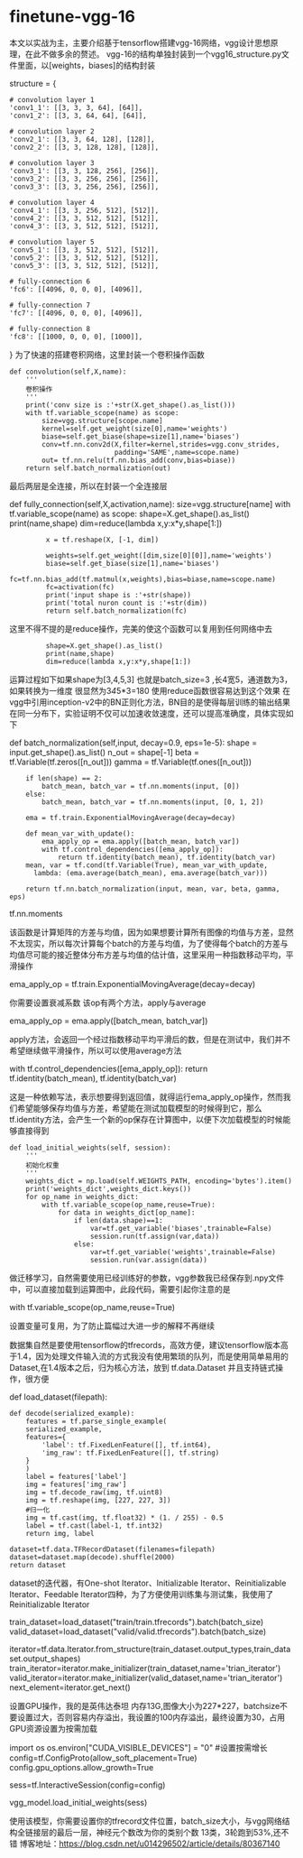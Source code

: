﻿# finetune-vgg-16
本文以实战为主，主要介绍基于tensorflow搭建vgg-16网络，vgg设计思想原理，在此不做多余的赘述。 
vgg-16的结构单独封装到一个vgg16_structure.py文件里面，以[weights，biases]的结构封装

structure = {

    # convolution layer 1
    'conv1_1': [[3, 3, 3, 64], [64]],
    'conv1_2': [[3, 3, 64, 64], [64]],

    # convolution layer 2
    'conv2_1': [[3, 3, 64, 128], [128]],
    'conv2_2': [[3, 3, 128, 128], [128]],

    # convolution layer 3
    'conv3_1': [[3, 3, 128, 256], [256]],
    'conv3_2': [[3, 3, 256, 256], [256]], 
    'conv3_3': [[3, 3, 256, 256], [256]],

    # convolution layer 4
    'conv4_1': [[3, 3, 256, 512], [512]],
    'conv4_2': [[3, 3, 512, 512], [512]],
    'conv4_3': [[3, 3, 512, 512], [512]],

    # convolution layer 5
    'conv5_1': [[3, 3, 512, 512], [512]],
    'conv5_2': [[3, 3, 512, 512], [512]],
    'conv5_3': [[3, 3, 512, 512], [512]],

    # fully-connection 6
    'fc6': [[4096, 0, 0, 0], [4096]],

    # fully-connection 7
    'fc7': [[4096, 0, 0, 0], [4096]],

    # fully-connection 8
    'fc8': [[1000, 0, 0, 0], [1000]],

}
为了快速的搭建卷积网络，这里封装一个卷积操作函数

    def convolution(self,X,name):
        '''
        卷积操作
        '''
        print('conv size is :'+str(X.get_shape().as_list()))
        with tf.variable_scope(name) as scope:
            size=vgg.structure[scope.name]
            kernel=self.get_weight(size[0],name='weights')
            biase=self.get_biase(shape=size[1],name='biases')
            conv=tf.nn.conv2d(X,filter=kernel,strides=vgg.conv_strides,
                              padding='SAME',name=scope.name)
            out= tf.nn.relu(tf.nn.bias_add(conv,bias=biase))
        return self.batch_normalization(out) 

最后两层是全连接，所以在封装一个全连接层

def fully_connection(self,X,activation,name):
        size=vgg.structure[name]
        with tf.variable_scope(name) as scope:
             shape=X.get_shape().as_list()
             print(name,shape)
             dim=reduce(lambda x,y:x*y,shape[1:])

             x = tf.reshape(X, [-1, dim])

             weights=self.get_weight([dim,size[0][0]],name='weights')
             biase=self.get_biase(size[1],name='biases')
             fc=tf.nn.bias_add(tf.matmul(x,weights),bias=biase,name=scope.name)
             fc=activation(fc)
             print('input shape is :'+str(shape))
             print('total nuron count is :'+str(dim))
             return self.batch_normalization(fc)

这里不得不提的是reduce操作，完美的使这个函数可以复用到任何网络中去

             shape=X.get_shape().as_list()
             print(name,shape)
             dim=reduce(lambda x,y:x*y,shape[1:])

运算过程如下如果shape为[3,4,5,3] 也就是batch_size=3 ,长4宽5，通道数为3，如果转换为一维度 很显然为3*4*5*3=180 
使用reduce函数很容易达到这个效果 
在vgg中引用inception-v2中的BN正则化方法，BN目的是使得每层训练的输出结果在同一分布下，实验证明不仅可以加速收敛速度，还可以提高准确度，具体实现如下

def batch_normalization(self,input, decay=0.9, eps=1e-5):
        shape = input.get_shape().as_list()
        n_out = shape[-1]
        beta = tf.Variable(tf.zeros([n_out]))
        gamma = tf.Variable(tf.ones([n_out]))

        if len(shape) == 2:
            batch_mean, batch_var = tf.nn.moments(input, [0])
        else:
            batch_mean, batch_var = tf.nn.moments(input, [0, 1, 2])

        ema = tf.train.ExponentialMovingAverage(decay=decay)

        def mean_var_with_update():
            ema_apply_op = ema.apply([batch_mean, batch_var])
            with tf.control_dependencies([ema_apply_op]):
                return tf.identity(batch_mean), tf.identity(batch_var)
        mean, var = tf.cond(tf.Variable(True), mean_var_with_update,
          lambda: (ema.average(batch_mean), ema.average(batch_var)))

        return tf.nn.batch_normalization(input, mean, var, beta, gamma, eps)

tf.nn.moments

该函数是计算矩阵的方差与均值，因为如果想要计算所有图像的均值与方差，显然不太现实，所以每次计算每个batch的方差与均值，为了使得每个batch的方差与均值尽可能的接近整体分布方差与均值的估计值，这里采用一种指数移动平均，平滑操作

ema_apply_op = tf.train.ExponentialMovingAverage(decay=decay)

你需要设置衰减系数 
该op有两个方法，apply与average

ema_apply_op = ema.apply([batch_mean, batch_var])

apply方法，会返回一个经过指数移动平均平滑后的数，但是在测试中，我们并不希望继续做平滑操作，所以可以使用average方法

 with tf.control_dependencies([ema_apply_op]):
                return tf.identity(batch_mean), tf.identity(batch_var)

这是一种依赖写法，表示想要得到返回值，就得运行ema_apply_op操作，然而我们希望能够保存均值与方差，希望能在测试加载模型的时候得到它，那么tf.identity方法，会产生一个新的op保存在计算图中，以便下次加载模型的时候能够直接得到

    def load_initial_weights(self, session):
        '''
        初始化权重
        '''
        weights_dict = np.load(self.WEIGHTS_PATH, encoding='bytes').item()   
        print('weights_dict',weights_dict.keys())           
        for op_name in weights_dict:
            with tf.variable_scope(op_name,reuse=True):
                for data in weights_dict[op_name]:
                    if len(data.shape)==1:
                        var=tf.get_variable('biases',trainable=False)
                        session.run(tf.assign(var,data))
                    else:
                        var=tf.get_variable('weights',trainable=False)
                        session.run(var.assign(data))

做迁移学习，自然需要使用已经训练好的参数，vgg参数我已经保存到.npy文件中，可以直接加载到运算图中，此段代码，需要引起你注意的是

with tf.variable_scope(op_name,reuse=True)

设置变量可复用，为了防止篇幅过大进一步的解释不再继续

数据集自然是要使用tensorflow的tfrecords，高效方便，建议tensorflow版本高于1.4，因为处理文件输入流的方式我没有使用繁琐的队列，而是使用简单易用的Dataset,在1.4版本之后，归为核心方法，放到 tf.data.Dataset 
并且支持链式操作，很方便

def load_dataset(filepath):

    def decode(serialized_example):
        features = tf.parse_single_example(
        serialized_example,
        features={
            'label': tf.FixedLenFeature([], tf.int64),
            'img_raw': tf.FixedLenFeature([], tf.string)
        }
        )
        label = features['label']
        img = features['img_raw']
        img = tf.decode_raw(img, tf.uint8)
        img = tf.reshape(img, [227, 227, 3])
        #归一化
        img = tf.cast(img, tf.float32) * (1. / 255) - 0.5
        label = tf.cast(label-1, tf.int32)
        return img, label

    dataset=tf.data.TFRecordDataset(filenames=filepath)
    dataset=dataset.map(decode).shuffle(2000)
    return dataset

dataset的迭代器，有One-shot Iterator、Initializable Iterator、Reinitializable Iterator、Feedable Iterator四种，为了方便使用训练集与测试集，我使用了Reinitializable Iterator

train_dataset=load_dataset("train/train.tfrecords").batch(batch_size)
valid_dataset=load_dataset("valid/valid.tfrecords").batch(batch_size)

iterator=tf.data.Iterator.from_structure(train_dataset.output_types,train_dataset.output_shapes)
train_iterator=iterator.make_initializer(train_dataset,name='trian_iterator')
valid_iterator=iterator.make_initializer(valid_dataset,name='trian_iterator')
next_element=iterator.get_next()

设置GPU操作，我的是英伟达泰坦 内存13G,图像大小为227*227，batchsize不要设置过大，否则容易内存溢出，我设置的100内存溢出，最终设置为30，占用GPU资源设置为按需加载

import os
os.environ["CUDA_VISIBLE_DEVICES"] = "0"
#设置按需增长
config=tf.ConfigProto(allow_soft_placement=True)
config.gpu_options.allow_growth=True

sess=tf.InteractiveSession(config=config)

vgg_model.load_initial_weights(sess)

使用该模型，你需要设置你的tfrecord文件位置，batch_size大小，与vgg网络结构全链接层的最后一层，神经元个数改为你的类别个数 
13类，3轮跑到53%,还不错 
博客地址：https://blog.csdn.net/u014296502/article/details/80367140

